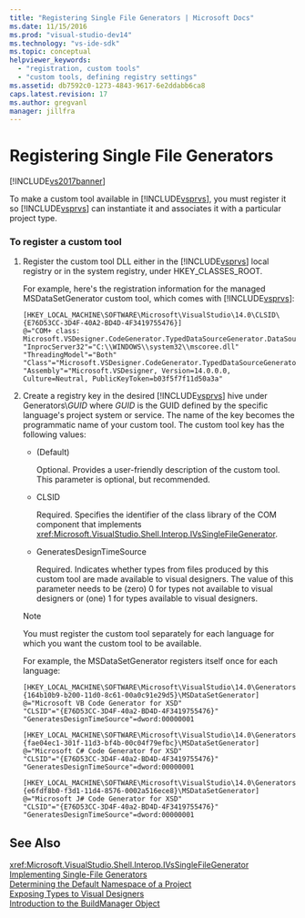 ```yaml
---
title: "Registering Single File Generators | Microsoft Docs"
ms.date: 11/15/2016
ms.prod: "visual-studio-dev14"
ms.technology: "vs-ide-sdk"
ms.topic: conceptual
helpviewer_keywords: 
  - "registration, custom tools"
  - "custom tools, defining registry settings"
ms.assetid: db7592c0-1273-4843-9617-6e2ddabb6ca8
caps.latest.revision: 17
ms.author: gregvanl
manager: jillfra
---
```

# Registering Single File Generators
[!INCLUDE[vs2017banner](../../includes/vs2017banner.md)]

To make a custom tool available in [!INCLUDE[vsprvs](../../includes/vsprvs-md.md)], you must register it so [!INCLUDE[vsprvs](../../includes/vsprvs-md.md)] can instantiate it and associates it with a particular project type.  
  
### To register a custom tool  
  
1.  Register the custom tool DLL either in the [!INCLUDE[vsprvs](../../includes/vsprvs-md.md)] local registry or in the system registry, under HKEY_CLASSES_ROOT.  
  
     For example, here's the registration information for the managed MSDataSetGenerator custom tool, which comes with [!INCLUDE[vsprvs](../../includes/vsprvs-md.md)]:  
  
    ```  
    [HKEY_LOCAL_MACHINE\SOFTWARE\Microsoft\VisualStudio\14.0\CLSID\{E76D53CC-3D4F-40A2-BD4D-4F3419755476}]  
    @="COM+ class: Microsoft.VSDesigner.CodeGenerator.TypedDataSourceGenerator.DataSourceGeneratorWrapper"  
    "InprocServer32"="C:\\WINDOWS\\system32\\mscoree.dll"  
    "ThreadingModel"="Both"  
    "Class"="Microsoft.VSDesigner.CodeGenerator.TypedDataSourceGenerator.DataSourceGeneratorWrapper"  
    "Assembly"="Microsoft.VSDesigner, Version=14.0.0.0, Culture=Neutral, PublicKeyToken=b03f5f7f11d50a3a"  
    ```  
  
2.  Create a registry key in the desired [!INCLUDE[vsprvs](../../includes/vsprvs-md.md)] hive under Generators\\*GUID* where *GUID* is the GUID defined by the specific language's project system or service. The name of the key becomes the programmatic name of your custom tool. The custom tool key has the following values:  
  
    -   (Default)  
  
         Optional. Provides a user-friendly description of the custom tool. This parameter is optional, but recommended.  
  
    -   CLSID  
  
         Required. Specifies the identifier of the class library of the COM component that implements <xref:Microsoft.VisualStudio.Shell.Interop.IVsSingleFileGenerator>.  
  
    -   GeneratesDesignTimeSource  
  
         Required. Indicates whether types from files produced by this custom tool are made available to visual designers. The value of this parameter needs to be (zero) 0 for types not available to visual designers or (one) 1 for types available to visual designers.  
  
    > [!NOTE]
    >  You must register the custom tool separately for each language for which you want the custom tool to be available.  
  
     For example, the MSDataSetGenerator registers itself once for each language:  
  
    ```  
    [HKEY_LOCAL_MACHINE\SOFTWARE\Microsoft\VisualStudio\14.0\Generators\{164b10b9-b200-11d0-8c61-00a0c91e29d5}\MSDataSetGenerator]  
    @="Microsoft VB Code Generator for XSD"  
    "CLSID"="{E76D53CC-3D4F-40a2-BD4D-4F3419755476}"  
    "GeneratesDesignTimeSource"=dword:00000001  
  
    [HKEY_LOCAL_MACHINE\SOFTWARE\Microsoft\VisualStudio\14.0\Generators\{fae04ec1-301f-11d3-bf4b-00c04f79efbc}\MSDataSetGenerator]  
    @="Microsoft C# Code Generator for XSD"  
    "CLSID"="{E76D53CC-3D4F-40a2-BD4D-4F3419755476}"  
    "GeneratesDesignTimeSource"=dword:00000001  
  
    [HKEY_LOCAL_MACHINE\SOFTWARE\Microsoft\VisualStudio\14.0\Generators\{e6fdf8b0-f3d1-11d4-8576-0002a516ece8}\MSDataSetGenerator]  
    @="Microsoft J# Code Generator for XSD"  
    "CLSID"="{E76D53CC-3D4F-40a2-BD4D-4F3419755476}"  
    "GeneratesDesignTimeSource"=dword:00000001  
    ```  
  
## See Also  
 <xref:Microsoft.VisualStudio.Shell.Interop.IVsSingleFileGenerator>   
 [Implementing Single-File Generators](../../extensibility/internals/implementing-single-file-generators.md)   
 [Determining the Default Namespace of a Project](../../misc/determining-the-default-namespace-of-a-project.md)   
 [Exposing Types to Visual Designers](../../extensibility/internals/exposing-types-to-visual-designers.md)   
 [Introduction to the BuildManager Object](http://msdn.microsoft.com/50080ec2-c1c9-412c-98ef-18d7f895e7fa)
